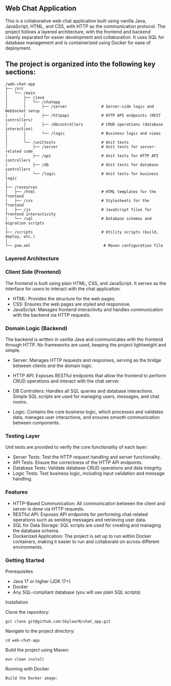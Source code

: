 ## Web Chat Application ###

This is a collaborative web chat application built using vanilla Java, JavaScript, HTML, and CSS, with HTTP as the communication protocol. The project follows a layered architecture, with the frontend and backend cleanly separated for easier development and collaboration. It uses SQL for database management and is containerized using Docker for ease of deployment. 

## The project is organized into the following key sections:
```
/web-chat-app
├── /src
│   └── /main
│       ├── /java
│       │   └── /chatapp
│       │       ├── /server               # Server-side logic and WebSocket setup
│       │       ├── /httpapi              # HTTP API endpoints (REST controllers)
│       │       ├── /dbcontrollers        # CRUD operations (database interaction)
│       │       └── /logic                # Business logic and views
│       │      
│       └── /unittests                    # Unit tests
│           ├── /server                   # Unit tests for server-related code
│           ├── /api                      # Unit tests for HTTP API controllers
│           ├── /db                       # Unit tests for database controllers
│           └── /logic                    # Unit tests for business logic
│
├── /resources
│   ├── /html                             # HTML templates for the frontend
│   ├── /css                              # Stylesheets for the frontend
│   ├── /js                               # JavaScript files for frontend interactivity
│   └── /sql                              # Database schemas and migration scripts
│
├── /scripts                              # Utility scripts (build, deploy, etc.)
│
└── pom.xml                                # Maven configuration file
```
### Layered Architecture
### Client Side (Frontend)

The frontend is built using plain HTML, CSS, and JavaScript. It serves as the interface for users to interact with the chat application.

  * HTML: Provides the structure for the web pages.
  * CSS: Ensures the web pages are styled and responsive.
  * JavaScript: Manages frontend interactivity and handles communication with the backend via HTTP requests.

### Domain Logic (Backend)

The backend is written in vanilla Java and communicates with the frontend through HTTP. No frameworks are used, keeping the project lightweight and simple.

  * Server: Manages HTTP requests and responses, serving as the bridge between clients and the domain logic.

  * HTTP API: Exposes RESTful endpoints that allow the frontend to perform CRUD operations and interact with the chat server.

  * DB Controllers: Handles all SQL queries and database interactions. Simple SQL scripts are used for managing users, messages, and chat rooms.

  * Logic: Contains the core business logic, which processes and validates data, manages user interactions, and ensures smooth communication between components.

### Testing Layer

Unit tests are provided to verify the core functionality of each layer:

  * Server Tests: Test the HTTP request handling and server functionality.
  * API Tests: Ensure the correctness of the HTTP API endpoints.
  * Database Tests: Validate database CRUD operations and data integrity.
  * Logic Tests: Test business logic, including input validation and message handling.

### Features

  * HTTP-Based Communication: All communication between the client and server is done via HTTP requests.
  * RESTful API: Exposes API endpoints for performing chat-related operations such as sending messages and retrieving user data.
  * SQL for Data Storage: SQL scripts are used for creating and managing the database schema.
  * Dockerized Application: The project is set up to run within Docker containers, making it easier to run and collaborate on across different environments.

### Getting Started
Prerequisites

  * Java 17 or higher (JDK 17+)
  * Docker
  * Any SQL-compliant database (you will use plain SQL scripts)

Installation

  Clone the repository:


    git clone git@github.com:SkylaarN/chat_app.git

  Navigate to the project directory:

    cd web-chat-app

  Build the project using Maven:

    mvn clean install


  Running with Docker

    Build the Docker image:
